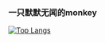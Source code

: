 ### 一只默默无闻的monkey


[![Top Langs](https://github-readme-stats.vercel.app/api/top-langs/?username=kasoqian&layout=compact)](https://github.com/kasoqian/github-readme-stats)
